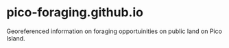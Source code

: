 # pico-foraging.github.io
Georeferenced information on foraging opportuinities on public land on Pico Island.
